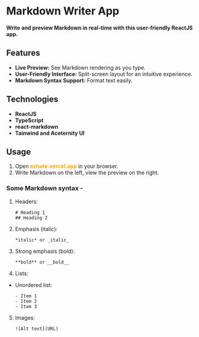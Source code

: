 # Markdown Writer App

**Write and preview Markdown in real-time with this user-friendly ReactJS app.**

## Features
- **Live Preview:** See Markdown rendering as you type.
- **User-Friendly Interface:** Split-screen layout for an intuitive experience.
- **Markdown Syntax Support:** Format text easily.


## Technologies
- **ReactJS**
- **TypeScript**
- **react-markdown**
- **Tainwind and Aceternity UI**

## Usage
1. Open **<span style="color:orange; '"> eznote.vercel.app</span>**   in your browser.
2. Write Markdown on the left, view the preview on the right.

### Some Markdown syntax - 
1. Headers:
   ```t
   # Heading 1
   ## Heading 2
   ```

2. Emphasis (italic):
   ```code
   *italic* or _italic_
   ```

3. Strong emphasis (bold):
   ```code
   **bold** or __bold__
   ```

4. Lists:
- Unordered list:
   ```code
   - Item 1
   - Item 2
   - Item 3
   ```

5. Images:
   ```t
   ![Alt text](URL)
   ```
